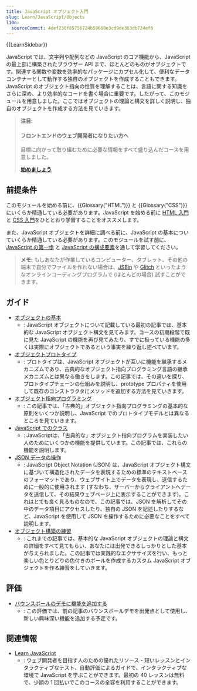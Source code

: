 ```yaml
---
title: JavaScript オブジェクト入門
slug: Learn/JavaScript/Objects
l10n:
  sourceCommit: 4def230f85756724b59660e3cd9de363db724ef8
---
```


{{LearnSidebar}}

JavaScript では、文字列や配列などの JavaScript のコア機能から、JavaScript の最上部に構築されたブラウザー API まで、ほとんどのものがオブジェクトです。関連する関数や変数を効率的なパッケージにカプセル化して、便利なデータコンテナーとして動作する独自のオブジェクトを作成することもできます。JavaScript のオブジェクト指向の性質を理解することは、言語に関する知識をさらに深め、より効率的なコードを書く場合に重要です。したがって、このモジュールを用意しました。ここではオブジェクトの理論と構文を詳しく説明し、独自のオブジェクトを作成する方法を見ていきます。

> **注目:**
>
> #### フロントエンドのウェブ開発者になりたい方へ
>
> 目標に向かって取り組むために必要な情報をすべて盛り込んだコースを用意しました。
>
> [**始めましょう**](/ja/docs/Learn/Front-end_web_developer)

## 前提条件

このモジュールを始める前に、{{Glossary("HTML")}} と {{Glossary("CSS")}} にいくらか精通している必要があります。JavaScript を始める前に [HTML 入門](/ja/docs/Learn/HTML/Introduction_to_HTML)と [CSS 入門](/ja/docs/Learn/CSS/First_steps)をひととおり学習することをオススメします。

また、JavaScript オブジェクトを詳細に調べる前に、JavaScript の基本についていくらか精通している必要があります。このモジュールを試す前に、[JavaScript の第一歩](/ja/docs/Learn/JavaScript/First_steps) と [JavaScript の構成要素](/ja/docs/Learn/JavaScript/Building_blocks)を通して学習してください。

> **メモ:** もしあなたが作業しているコンピューター、タブレット、その他の端末で自分でファイルを作れない場合は、[JSBin](https://jsbin.com/) や [Glitch](https://glitch.com/) といったようなオンラインコーディングプログラムで (ほとんどの場合) 試すことができます。

## ガイド

- [オブジェクトの基本](/ja/docs/Learn/JavaScript/Objects/Basics)
  - : JavaScript オブジェクトについて記載している最初の記事では、基本的な JavaScript オブジェクト構文を見てみます。コースの初期段階で既に見た JavaScript の機能を再び見てみたり、すでに扱っている機能の多くは実際にオブジェクトであるという事実を繰り返し述べています。
- [オブジェクトプロトタイプ](/ja/docs/Learn/JavaScript/Objects/Object_prototypes)
  - : プロトタイプは、JavaScript オブジェクトが互いに機能を継承するメカニズムであり、古典的なオブジェクト指向プログラミング言語の継承メカニズムとは異なる働きをします。この記事では、その違いを探り、プロトタイプチェーンの仕組みを説明し、prototype プロパティを使用して既存のコンストラクタにメソッドを追加する方法を見ていきます。
- [オブジェクト指向プログラミング](/ja/docs/Learn/JavaScript/Objects/Object-oriented_programming)
  - : この記事では、「古典的」オブジェクト指向プログラミングの基本的な原則をいくつか説明し、JavaScript でのプロトタイプモデルとは異なるところを見ていきます。
- [JavaScript でのクラス](/ja/docs/Learn/JavaScript/Objects/Classes_in_JavaScript)
  - : JavaScriptは、「古典的な」オブジェクト指向プログラムを実装したい人のためにいくつかの機能を提供しています。この記事では、これらの機能を説明します。
- [JSON データの操作](/ja/docs/Learn/JavaScript/Objects/JSON)
  - : JavaScript Object Notation (JSON) は、JavaScript オブジェクト構文に基づいて構造化されたデータを表現するための標準のテキストベースのフォーマットであり、ウェブサイト上でデータを表現し、送信するために一般的に使用されます (すなわち、サーバーからクライアントへデータを送信して、その結果ウェブページ上に表示することができます)。これはとても良く見るものなので、この記事では、JSON を解析してその中のデータ項目にアクセスしたり、独自の JSON を記述したりするなど、JavaScript を使用して JSON を操作するために必要なことをすべて説明します。
- [オブジェクト構築の練習](/ja/docs/Learn/JavaScript/Objects/Object_building_practice)
  - : これまでの記事では、基本的な JavaScript オブジェクトの理論と構文の詳細をすべて見てもらい、あなたには出発できるしっかりとした基本が与えられました。この記事では実践的なエクササイズを行い、もっと楽しい色とりどりの色付きのボールを作成するカスタム JavaScript オブジェクトを作る練習をしていきます。

## 評価

- [バウンスボールのデモに機能を追加する](/ja/docs/Learn/JavaScript/Objects/Adding_bouncing_balls_features)
  - : この評価では、前の記事のバウンスボールデモを出発点として使用し、新しい興味深い機能を追加する予定です。

## 関連情報

- [Learn JavaScript](https://learnjavascript.online/)
  - : ウェブ開発者を目指す人のための優れたリソース - 短いレッスンとインタラクティブなテスト、自動評価によるガイドで、インタラクティブな環境で JavaScript を学ぶことができます。最初の 40 レッスンは無料で、少額の 1 回払いでこのコースの全容を利用することができます。
